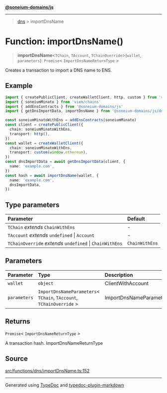 [**@soneium-domains/js**](../README.md)

---

> [dns](README.md) > importDnsName

# Function: importDnsName()

> **importDnsName**\<`TChain`, `TAccount`, `TChainOverride`\>(`wallet`, `parameters`): `Promise`\< `ImportDnsNameReturnType` \>

Creates a transaction to import a DNS name to ENS.

## Example

```ts
import { createPublicClient, createWalletClient, http, custom } from 'viem'
import { soneiumMinato } from 'viem/chains'
import { addEnsContracts } from '@soneium-domains/js'
import { getDnsImportData, importDnsName } from '@soneium-domains/js/dns'

const soneiumMinatoWithEns = addEnsContracts(soneiumMinato)
const client = createPublicClient({
  chain: soneiumMinatoWithEns,
  transport: http(),
})
const wallet = createWalletClient({
  chain: soneiumMinatoWithEns,
  transport: custom(window.ethereum),
})
const dnsImportData = await getDnsImportData(client, {
  name: 'example.com',
})
const hash = await importDnsName(wallet, {
  name: 'example.com',
  dnsImportData,
})
```

## Type parameters

| Parameter                                                | Default        |
| :------------------------------------------------------- | :------------- |
| `TChain` _extends_ `ChainWithEns`                        | -              |
| `TAccount` _extends_ `undefined` \| `Account`            | -              |
| `TChainOverride` _extends_ `undefined` \| `ChainWithEns` | `ChainWithEns` |

## Parameters

| Parameter    | Type                                                                  | Description             |
| :----------- | :-------------------------------------------------------------------- | :---------------------- |
| `wallet`     | `object`                                                              | ClientWithAccount       |
| `parameters` | `ImportDnsNameParameters`\< `TChain`, `TAccount`, `TChainOverride` \> | ImportDnsNameParameters |

## Returns

`Promise`\< `ImportDnsNameReturnType` \>

A transaction hash. ImportDnsNameReturnType

## Source

[src/functions/dns/importDnsName.ts:152](https://github.com/soneium-domains/soneium-domains-js/tree/main/src/functions/dns/importDnsName.ts#L152)

---

Generated using [TypeDoc](https://typedoc.org/) and [typedoc-plugin-markdown](https://www.npmjs.com/package/typedoc-plugin-markdown)
